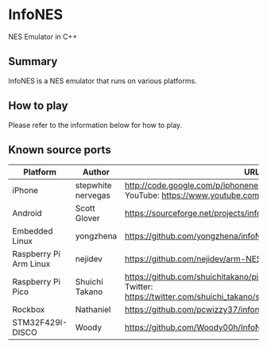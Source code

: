 # InfoNES
NES Emulator in C++

## Summary
InfoNES is a NES emulator that runs on various platforms.

## How to play
Please refer to the information below for how to play.

## Known source ports
|Platform|Author|URL|
|--------|------|---|
|iPhone|stepwhite<br>nervegas|http://code.google.com/p/iphonenes/<br>YouTube: https://www.youtube.com/watch?v=LVh429Dp7r0|
|Android|Scott Glover|https://sourceforge.net/projects/infones-droid/|
|Embedded Linux|yongzhena|https://github.com/yongzhena/infoNES|
|Raspberry Pi<br>Arm Linux|nejidev|https://github.com/nejidev/arm-NES-linux|
|Raspberry Pi Pico|Shuichi Takano|https://github.com/shuichitakano/pico-infones<br>Twitter: https://twitter.com/shuichi_takano/status/1477702448907419649|
|Rockbox|Nathaniel|https://github.com/pcwizzy37/infones-rockbox|
|STM32F429I-DISCO|Woody|https://github.com/Woody00h/InfoNES|
